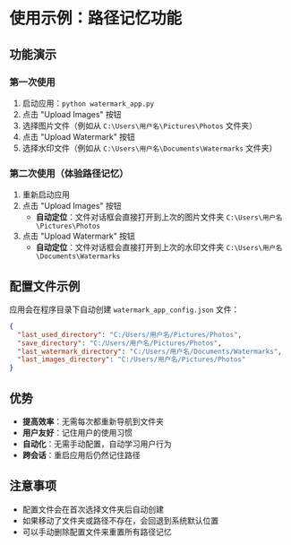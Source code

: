 # 使用示例：路径记忆功能

## 功能演示

### 第一次使用
1. 启动应用：`python watermark_app.py`
2. 点击 "Upload Images" 按钮
3. 选择图片文件（例如从 `C:\Users\用户名\Pictures\Photos` 文件夹）
4. 点击 "Upload Watermark" 按钮  
5. 选择水印文件（例如从 `C:\Users\用户名\Documents\Watermarks` 文件夹）

### 第二次使用（体验路径记忆）
1. 重新启动应用
2. 点击 "Upload Images" 按钮
   - **自动定位**：文件对话框会直接打开到上次的图片文件夹 `C:\Users\用户名\Pictures\Photos`
3. 点击 "Upload Watermark" 按钮
   - **自动定位**：文件对话框会直接打开到上次的水印文件夹 `C:\Users\用户名\Documents\Watermarks`

## 配置文件示例

应用会在程序目录下自动创建 `watermark_app_config.json` 文件：

```json
{
  "last_used_directory": "C:/Users/用户名/Pictures/Photos",
  "save_directory": "C:/Users/用户名/Pictures/Photos", 
  "last_watermark_directory": "C:/Users/用户名/Documents/Watermarks",
  "last_images_directory": "C:/Users/用户名/Pictures/Photos"
}
```

## 优势

- **提高效率**：无需每次都重新导航到文件夹
- **用户友好**：记住用户的使用习惯
- **自动化**：无需手动配置，自动学习用户行为
- **跨会话**：重启应用后仍然记住路径

## 注意事项

- 配置文件会在首次选择文件夹后自动创建
- 如果移动了文件夹或路径不存在，会回退到系统默认位置
- 可以手动删除配置文件来重置所有路径记忆 